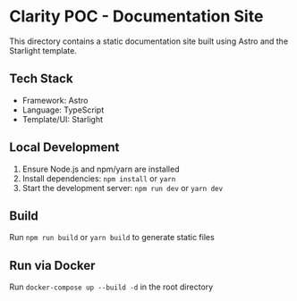 # Clarity POC - Documentation Site

This directory contains a static documentation site built using Astro and the Starlight template.

## Tech Stack

- Framework: Astro
- Language: TypeScript
- Template/UI: Starlight

## Local Development

1. Ensure Node.js and npm/yarn are installed
2. Install dependencies: `npm install` or `yarn`
3. Start the development server: `npm run dev` or `yarn dev`

## Build

Run `npm run build` or `yarn build` to generate static files

## Run via Docker

Run `docker-compose up --build -d` in the root directory 